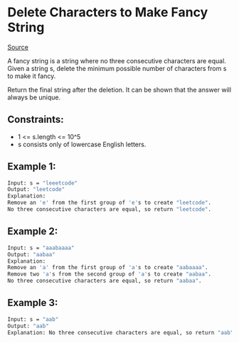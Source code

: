 # Delete Characters to Make Fancy String
[Source](https://leetcode.com/problems/delete-characters-to-make-fancy-string/)

A fancy string is a string where no three consecutive characters are equal.
Given a string s, delete the minimum possible number of characters from s to make it fancy.

Return the final string after the deletion. It can be shown that the answer will always be unique.

## Constraints:

 - 1 <= s.length <= 10^5
 - s consists only of lowercase English letters.

## Example 1:
```sh
Input: s = "leeetcode"
Output: "leetcode"
Explanation:
Remove an 'e' from the first group of 'e's to create "leetcode".
No three consecutive characters are equal, so return "leetcode".
```

## Example 2:
```sh
Input: s = "aaabaaaa"
Output: "aabaa"
Explanation:
Remove an 'a' from the first group of 'a's to create "aabaaaa".
Remove two 'a's from the second group of 'a's to create "aabaa".
No three consecutive characters are equal, so return "aabaa".
```

## Example 3:
```sh
Input: s = "aab"
Output: "aab"
Explanation: No three consecutive characters are equal, so return "aab".
```